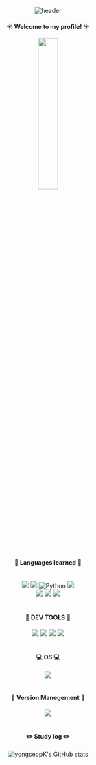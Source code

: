 <div align="center"> 

![header](https://capsule-render.vercel.app/api?type=Cylinder&text=seopHUB&color=FA243C&fontColor=fff)
  
####  :sunny: Welcome to my profile! :sunny:
<img src="https://cdn.pixabay.com/animation/2022/08/03/02/06/02-06-05-563_512.gif" width="30%" height="30%">
  
 <br/>
 <br/>
 
 #### :book: Languages learned :book:
  
 <br/>
 
<img src="https://img.shields.io/badge/Swift-F05138?style=for-the-badge&logo=Swift&logoColor=white"> 
<img src="https://img.shields.io/badge/Flutter-02569B?style=for-the-badge&logo=Flutter&logoColor=white">
<img alt="Python" src ="https://img.shields.io/badge/Python-3776AB.svg?&style=for-the-badge&logo=Python&logoColor=white"/>
<img src="https://img.shields.io/badge/Java-007396?style=for-the-badge&logo=openjdk&logoColor=white"><br/>
<img src="https://img.shields.io/badge/HTML5-E34F26?style=for-the-badge&logo=HTML5&logoColor=white">
<img src="https://img.shields.io/badge/CSS3-1572B6?style=for-the-badge&logo=CSS3&logoColor=white">
<img src="https://img.shields.io/badge/JavaScript-F7DF1E?style=for-the-badge&logo=JavaScript&logoColor=white">





 <br/>
 <br/>

#### :toolbox: DEV TOOLS :toolbox:
 
<img src="https://img.shields.io/badge/Eclipse-2C2255?style=for-the-badge&logo=Eclipse%20IDE&logoColor=white">
<img src="https://img.shields.io/badge/VSCode-007ACC?style=for-the-badge&logo=VisualStudioCode&logoColor=white">
<img src="https://img.shields.io/badge/XCode-147EFB?style=for-the-badge&logo=XCode&logoColor=white">
<img src="https://img.shields.io/badge/Android Sudio-3DDC84?style=for-the-badge&logo=AndroidStudio&logoColor=white">

 <br/>
 <br/>

#### :computer: OS :computer:
<img src="https://img.shields.io/badge/mac%20os-000000?style=for-the-badge&logo=apple&logoColor=white">

 <br/>
 <br/>

#### :ghost: Version Manegement :ghost:
 
<img src="https://img.shields.io/badge/github-181717?style=for-the-badge&logo=github&logoColor=white">
 
   <br/>
   <br/>
 
#### :pencil2: Study log :pencil2:
  
![yongseopK's GitHub stats](https://github-readme-stats.vercel.app/api?username=yongseopK&show_icons=true&theme=dark)
</div>
